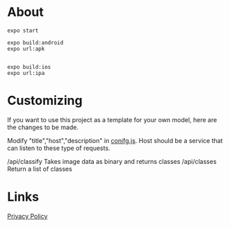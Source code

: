 # About


```
expo start

expo build:android
expo url:apk


expo build:ios
expo url:ipa
```


# Customizing
If you want to use this project as a template for your own model, here are the changes to be made.

Modify "title","host","description" in [conifg.js](confi.js).
Host should be a service that can listen to these type of requests.

/api/classify   Takes image data as binary and returns classes
/api/classes    Return a list of classes


# Links
[Privacy Policy](docs/appstore/privacy_policy.md)       
